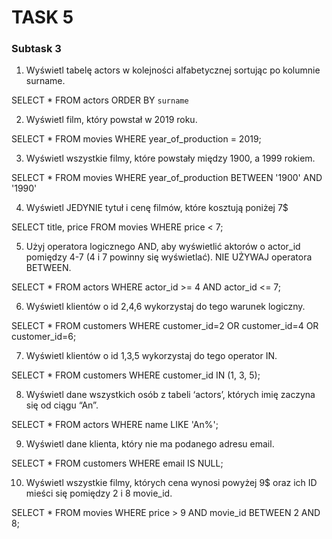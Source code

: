 # TASK 5 #

### Subtask 3 ###

1. Wyświetl tabelę actors w kolejności alfabetycznej sortując po kolumnie surname.

SELECT * FROM actors ORDER BY `surname`

2. Wyświetl film, który powstał w 2019 roku.

SELECT * FROM movies WHERE year_of_production = 2019;

3. Wyświetl wszystkie filmy, które powstały między 1900, a 1999 rokiem.

SELECT * FROM movies WHERE year_of_production BETWEEN '1900' AND '1990'

4. Wyświetl JEDYNIE tytuł i cenę filmów, które kosztują poniżej 7$

SELECT title, price FROM movies WHERE price < 7;

5. Użyj operatora logicznego AND, aby wyświetlić aktorów o actor_id pomiędzy 4-7 (4 i 7 powinny się wyświetlać). NIE UŻYWAJ operatora BETWEEN.

SELECT * FROM actors WHERE actor_id >= 4 AND actor_id <= 7;

6. Wyświetl klientów o id 2,4,6 wykorzystaj do tego warunek logiczny.

SELECT * FROM customers WHERE customer_id=2 OR customer_id=4 OR customer_id=6;

7. Wyświetl klientów o id 1,3,5 wykorzystaj do tego operator IN.

SELECT * FROM customers WHERE customer_id IN (1, 3, 5);

8. Wyświetl dane wszystkich osób z tabeli ‘actors’, których imię zaczyna się od ciągu “An”.

SELECT * FROM actors WHERE name LIKE 'An%';


9. Wyświetl dane klienta, który nie ma podanego adresu email.

SELECT * FROM customers WHERE email IS NULL;


10. Wyświetl wszystkie filmy, których cena wynosi powyżej 9$ oraz ich ID mieści się pomiędzy 2 i 8 movie_id.

SELECT * FROM movies WHERE price > 9 AND movie_id BETWEEN 2 AND 8;


